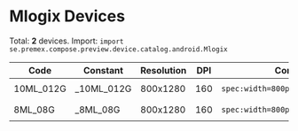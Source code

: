 # Mlogix Devices

Total: **2** devices. Import: `import se.premex.compose.preview.device.catalog.android.Mlogix`

| Code | Constant | Resolution | DPI | Compose Spec | Preview Usage |
|------|----------|------------|-----|-------------|---------------|
| 10ML_012G | _10ML_012G | 800x1280 | 160 | `spec:width=800px,height=1280px,dpi=160` | `@Preview(device = Mlogix._10ML_012G)` |
| 8ML_08G | _8ML_08G | 800x1280 | 160 | `spec:width=800px,height=1280px,dpi=160` | `@Preview(device = Mlogix._8ML_08G)` |

<!-- Generated automatically. Do not edit manually. -->
